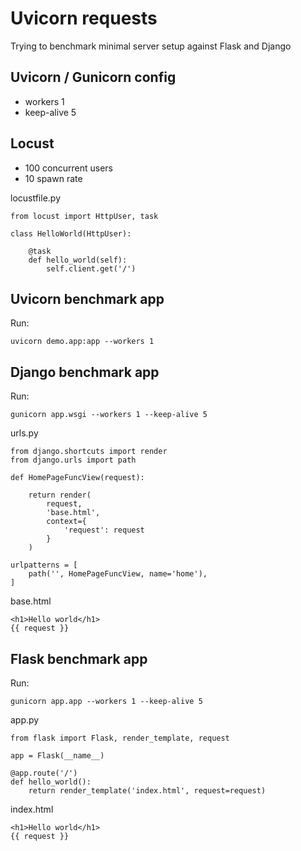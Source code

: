 # Uvicorn requests

Trying to benchmark minimal server setup against Flask and Django


## Uvicorn / Gunicorn config
- workers 1
- keep-alive 5


## Locust

- 100 concurrent users
- 10 spawn rate

locustfile.py
```
from locust import HttpUser, task

class HelloWorld(HttpUser):

    @task
    def hello_world(self):
        self.client.get('/')
```


## Uvicorn benchmark app

Run:
```
uvicorn demo.app:app --workers 1
```


## Django benchmark app

Run:
```
gunicorn app.wsgi --workers 1 --keep-alive 5
```

urls.py
```
from django.shortcuts import render
from django.urls import path

def HomePageFuncView(request):

    return render(
        request,
        'base.html',
        context={
            'request': request
        }
    )

urlpatterns = [
    path('', HomePageFuncView, name='home'),
]
```

base.html
```
<h1>Hello world</h1>
{{ request }}
```

## Flask benchmark app

Run:
```
gunicorn app.app --workers 1 --keep-alive 5
```

app.py
```
from flask import Flask, render_template, request

app = Flask(__name__)

@app.route('/')
def hello_world():
    return render_template('index.html', request=request)
```

index.html
```
<h1>Hello world</h1>
{{ request }}
```
